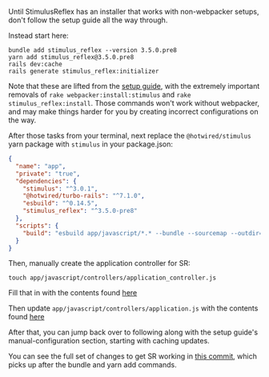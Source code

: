 Until StimulusReflex has an installer that works with non-webpacker setups, don't follow the setup guide all the way through.

Instead start here:

```
bundle add stimulus_reflex --version 3.5.0.pre8
yarn add stimulus_reflex@3.5.0.pre8
rails dev:cache
rails generate stimulus_reflex:initializer
```

Note that these are lifted from the [setup guide](https://docs.stimulusreflex.com/v/v3.5/hello-world/setup), with the extremely important removals of `rake webpacker:install:stimulus` and `rake stimulus_reflex:install`. Those commands won't work without webpacker, and may make things harder for you by creating incorrect configurations on the way.

After those tasks from your terminal, next replace the `@hotwired/stimulus` yarn package with `stimulus` in your package.json:

```json
{
  "name": "app",
  "private": "true",
  "dependencies": {
    "stimulus": "^3.0.1",
    "@hotwired/turbo-rails": "^7.1.0",
    "esbuild": "^0.14.5",
    "stimulus_reflex": "^3.5.0-pre8"
  },
  "scripts": {
    "build": "esbuild app/javascript/*.* --bundle --sourcemap --outdir=app/assets/builds"
  }
}
```

Then, manually create the application controller for SR:

```
touch app/javascript/controllers/application_controller.js
```

Fill that in with the contents found [here](https://github.com/DavidColby/sr-esbuild-rails7/blob/main/app/javascript/controllers/application_controller.js)

Then update `app/javascript/controllers/application.js` with the contents found [here](https://github.com/DavidColby/sr-esbuild-rails7/blob/main/app/javascript/controllers/application.js)

After that, you can jump back over to following along with the setup guide's manual-configuration section, starting with caching updates.

You can see the full set of changes to get SR working in [this commit](https://github.com/DavidColby/sr-esbuild-rails7/commit/c2541185407f558d8c0be2f3fc15de64a37a4de8), which picks up after the bundle and yarn add commands.
